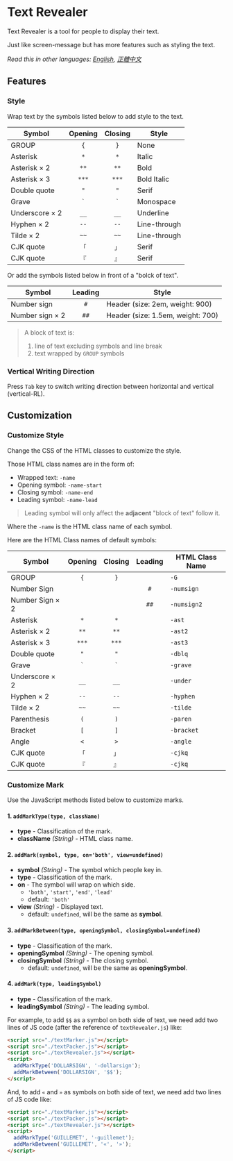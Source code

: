 # Text Revealer
Text Revealer is a tool for people to display their text.

Just like screen-message but has more features such as styling the text.

*Read this in other languages: [English](README.md), [正體中文](README.zh-Hant-TW.md)*

## Features
### Style
Wrap text by the symbols listed below to add style to the text.

| Symbol         | Opening | Closing | Style        |
| -------------- | :-----: | :-----: | ------------ |
| GROUP          | `{`     | `}`     | None         |
| Asterisk       | `*`     | `*`     | Italic       |
| Asterisk × 2   | `**`    | `**`    | Bold         |
| Asterisk × 3   | `***`   | `***`   | Bold Italic  |
| Double quote   | `"`     | `"`     | Serif        |
| Grave          | `` ` `` | `` ` `` | Monospace    |
| Underscore × 2 | `__`    | `__`    | Underline    |
| Hyphen × 2     | `--`    | `--`    | Line-through |
| Tilde × 2      | `~~`    | `~~`    | Line-through |
| CJK quote      | `「`    | `」`    | Serif        |
| CJK quote      | `『`    | `』`    | Serif        |

Or add the symbols listed below in front of a "bolck of text".

| Symbol          | Leading | Style                             |
| --------------- | :-----: | --------------------------------- |
| Number sign     | `#`     | Header (size: 2em, weight: 900)   |
| Number sign × 2 | `##`    | Header (size: 1.5em, weight: 700) |

> A block of text is:
>    1. line of text excluding symbols and line break
>    2. text wrapped by `GROUP` symbols

### Vertical Writing Direction
Press `Tab` key to switch writing direction between horizontal and vertical (vertical-RL).


## Customization
### Customize Style
Change the CSS of the HTML classes to customize the style.

Those HTML class names are in the form of:

* Wrapped text: `-name`
* Opening symbol: `-name-start`
* Closing symbol: `-name-end`
* Leading symbol: `-name-lead`

> Leading symbol will only affect the **adjacent** "block of text" follow it.

Where the `-name` is the HTML class name of each symbol.

Here are the HTML Class names of default symbols:

| Symbol          | Opening | Closing | Leading | HTML Class Name |
| --------------- | :-----: | :-----: | :-----: | --------------- |
| GROUP           | `{`     | `}`     |         | `-G`            |
| Number Sign     |         |         | `#`     | `-numsign`      |
| Number Sign × 2 |         |         | `##`    | `-numsign2`     |
| Asterisk        | `*`     | `*`     |         | `-ast`          |
| Asterisk × 2    | `**`    | `**`    |         | `-ast2`         |
| Asterisk × 3    | `***`   | `***`   |         | `-ast3`         |
| Double quote    | `"`     | `"`     |         | `-dblq`         |
| Grave           | `` ` `` | `` ` `` |         | `-grave`        |
| Underscore × 2  | `__`    | `__`    |         | `-under`        |
| Hyphen × 2      | `--`    | `--`    |         | `-hyphen`       |
| Tilde × 2       | `~~`    | `~~`    |         | `-tilde`        |
| Parenthesis     | `(`     | `)`     |         | `-paren`        |
| Bracket         | `[`     | `]`     |         | `-bracket`      |
| Angle           | `<`     | `>`     |         | `-angle`        |
| CJK quote       | `「`    | `」`    |         | `-cjkq`         |
| CJK quote       | `『`    | `』`    |         | `-cjkq`         |

### Customize Mark
Use the JavaScript methods listed below to customize marks.

#### 1. `addMarkType(type, className)`
  - **type** -  Classification of the mark.
  - **className** _(String)_ - HTML class name.

#### 2. `addMark(symbol, type, on='both', view=undefined)`
  - **symbol** _(String)_ - The symbol which people key in.
  - **type** -  Classification of the mark.
  - **on** - The symbol will wrap on which side.
    - `'both'`, `'start'`, `'end'`, `'lead'`
    - default: `'both'`
  - **view** _(String)_ - Displayed text.
    - default: `undefined`, will be the same as **symbol**.

#### 3. `addMarkBetween(type, openingSymbol, closingSymbol=undefined)`
  - **type** -  Classification of the mark.
  - **openingSymbol** _(String)_ - The opening symbol.
  - **closingSymbol** _(String)_ - The closing symbol.
    - default: `undefined`, will be the same as **openingSymbol**.

#### 4. `addMark(type, leadingSymbol)`
  - **type** -  Classification of the mark.
  - **leadingSymbol** _(String)_ - The leading symbol.

For example, to add `$$` as a symbol on both side of text, we need add two lines of JS code (after the reference of `textRevealer.js`) like:

```HTML
<script src="./textMarker.js"></script>
<script src="./textPacker.js"></script>
<script src="./textRevealer.js"></script>
<script>
  addMarkType('DOLLARSIGN', '-dollarsign');
  addMarkBetween('DOLLARSIGN', '$$');
</script>
```

And, to add `«` and `»` as symbols on both side of text, we need add two lines of JS code like:

```HTML
<script src="./textMarker.js"></script>
<script src="./textPacker.js"></script>
<script src="./textRevealer.js"></script>
<script>
  addMarkType('GUILLEMET', '-guillemet');
  addMarkBetween('GUILLEMET', '«', '»');
</script>
```

